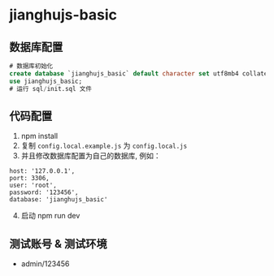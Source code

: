 # jianghujs-basic

## 数据库配置

```sql
# 数据库初始化
create database `jianghujs_basic` default character set utf8mb4 collate utf8mb4_bin;
use jianghujs_basic;
# 运行 sql/init.sql 文件
```

## 代码配置

1. npm install
2. 复制 `config.local.example.js` 为 `config.local.js`
3. 并且修改数据库配置为自己的数据库, 例如：
  ```
  host: '127.0.0.1',
  port: 3306,
  user: 'root',
  password: '123456',
  database: 'jianghujs_basic'
  ```
4. 启动 npm run dev
   
## 测试账号 & 测试环境

- admin/123456